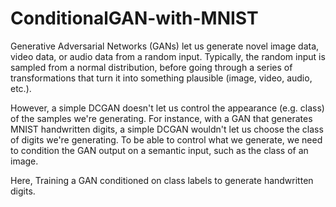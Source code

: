 # ConditionalGAN-with-MNIST

Generative Adversarial Networks (GANs) let us generate novel image data, video data, or audio data from a random input. Typically, the random input is sampled from a normal distribution, before going through a series of transformations that turn it into something plausible (image, video, audio, etc.).

However, a simple DCGAN doesn't let us control the appearance (e.g. class) of the samples we're generating. For instance, with a GAN that generates MNIST handwritten digits, a simple DCGAN wouldn't let us choose the class of digits we're generating. To be able to control what we generate, we need to condition the GAN output on a semantic input, such as the class of an image.

Here, Training a GAN conditioned on class labels to generate handwritten digits.

